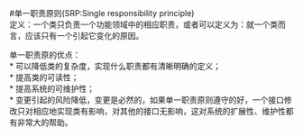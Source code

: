 #单一职责原则(SRP:Single responsibility principle)  
定义：一个类只负责一个功能领域中的相应职责，或者可以定义为：就一个类而言，应该只有一个引起它变化的原因。  

单一职责原的优点：  
    *  可以降低类的复杂度，实现什么职责都有清晰明确的定义；  
    *  提高类的可读性；  
    *  提高系统的可维护性；  
    *  变更引起的风险降低，变更是必然的，如果单一职责原则遵守的好，一个接口修改只对相应地实现类有影响，对其他的接口无影响，这对系统的扩展性、维护性都有非常大的帮助。